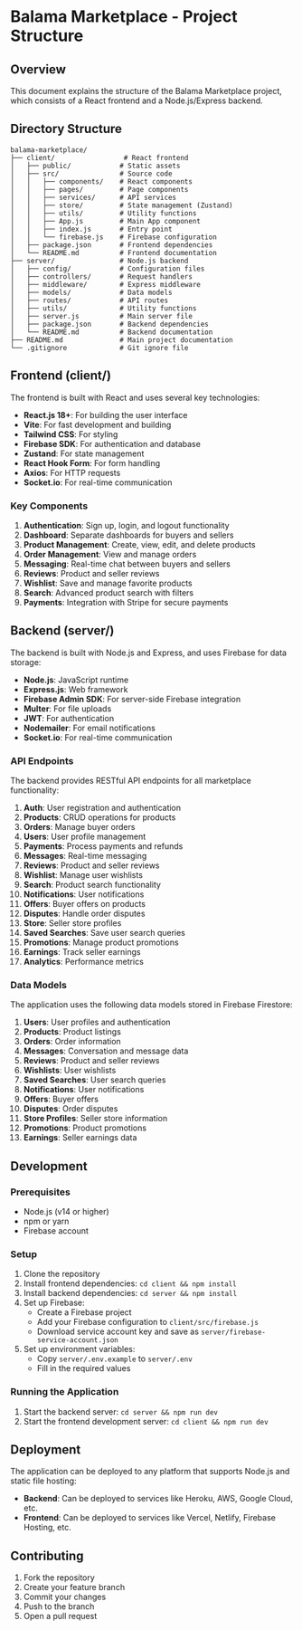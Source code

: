 # Balama Marketplace - Project Structure

## Overview
This document explains the structure of the Balama Marketplace project, which consists of a React frontend and a Node.js/Express backend.

## Directory Structure

```
balama-marketplace/
├── client/                 # React frontend
│   ├── public/            # Static assets
│   ├── src/               # Source code
│   │   ├── components/    # React components
│   │   ├── pages/         # Page components
│   │   ├── services/      # API services
│   │   ├── store/         # State management (Zustand)
│   │   ├── utils/         # Utility functions
│   │   ├── App.js         # Main App component
│   │   ├── index.js       # Entry point
│   │   └── firebase.js    # Firebase configuration
│   ├── package.json       # Frontend dependencies
│   └── README.md          # Frontend documentation
├── server/                # Node.js backend
│   ├── config/            # Configuration files
│   ├── controllers/       # Request handlers
│   ├── middleware/        # Express middleware
│   ├── models/            # Data models
│   ├── routes/            # API routes
│   ├── utils/             # Utility functions
│   ├── server.js          # Main server file
│   ├── package.json       # Backend dependencies
│   └── README.md          # Backend documentation
├── README.md              # Main project documentation
└── .gitignore             # Git ignore file
```

## Frontend (client/)

The frontend is built with React and uses several key technologies:

- **React.js 18+**: For building the user interface
- **Vite**: For fast development and building
- **Tailwind CSS**: For styling
- **Firebase SDK**: For authentication and database
- **Zustand**: For state management
- **React Hook Form**: For form handling
- **Axios**: For HTTP requests
- **Socket.io**: For real-time communication

### Key Components

1. **Authentication**: Sign up, login, and logout functionality
2. **Dashboard**: Separate dashboards for buyers and sellers
3. **Product Management**: Create, view, edit, and delete products
4. **Order Management**: View and manage orders
5. **Messaging**: Real-time chat between buyers and sellers
6. **Reviews**: Product and seller reviews
7. **Wishlist**: Save and manage favorite products
8. **Search**: Advanced product search with filters
9. **Payments**: Integration with Stripe for secure payments

## Backend (server/)

The backend is built with Node.js and Express, and uses Firebase for data storage:

- **Node.js**: JavaScript runtime
- **Express.js**: Web framework
- **Firebase Admin SDK**: For server-side Firebase integration
- **Multer**: For file uploads
- **JWT**: For authentication
- **Nodemailer**: For email notifications
- **Socket.io**: For real-time communication

### API Endpoints

The backend provides RESTful API endpoints for all marketplace functionality:

1. **Auth**: User registration and authentication
2. **Products**: CRUD operations for products
3. **Orders**: Manage buyer orders
4. **Users**: User profile management
5. **Payments**: Process payments and refunds
6. **Messages**: Real-time messaging
7. **Reviews**: Product and seller reviews
8. **Wishlist**: Manage user wishlists
9. **Search**: Product search functionality
10. **Notifications**: User notifications
11. **Offers**: Buyer offers on products
12. **Disputes**: Handle order disputes
13. **Store**: Seller store profiles
14. **Saved Searches**: Save user search queries
15. **Promotions**: Manage product promotions
16. **Earnings**: Track seller earnings
17. **Analytics**: Performance metrics

### Data Models

The application uses the following data models stored in Firebase Firestore:

1. **Users**: User profiles and authentication
2. **Products**: Product listings
3. **Orders**: Order information
4. **Messages**: Conversation and message data
5. **Reviews**: Product and seller reviews
6. **Wishlists**: User wishlists
7. **Saved Searches**: User search queries
8. **Notifications**: User notifications
9. **Offers**: Buyer offers
10. **Disputes**: Order disputes
11. **Store Profiles**: Seller store information
12. **Promotions**: Product promotions
13. **Earnings**: Seller earnings data

## Development

### Prerequisites

- Node.js (v14 or higher)
- npm or yarn
- Firebase account

### Setup

1. Clone the repository
2. Install frontend dependencies: `cd client && npm install`
3. Install backend dependencies: `cd server && npm install`
4. Set up Firebase:
   - Create a Firebase project
   - Add your Firebase configuration to `client/src/firebase.js`
   - Download service account key and save as `server/firebase-service-account.json`
5. Set up environment variables:
   - Copy `server/.env.example` to `server/.env`
   - Fill in the required values

### Running the Application

1. Start the backend server: `cd server && npm run dev`
2. Start the frontend development server: `cd client && npm run dev`

## Deployment

The application can be deployed to any platform that supports Node.js and static file hosting:

- **Backend**: Can be deployed to services like Heroku, AWS, Google Cloud, etc.
- **Frontend**: Can be deployed to services like Vercel, Netlify, Firebase Hosting, etc.

## Contributing

1. Fork the repository
2. Create your feature branch
3. Commit your changes
4. Push to the branch
5. Open a pull request